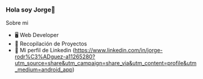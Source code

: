 ### Hola soy Jorge👋

Sobre mi

- 🖥️ Web Developer
- 🌱 Recopilación de Proyectos 
- 📁 Mi perfil de Linkedin (https://www.linkedin.com/in/jorge-rodr%C3%ADguez-a11265280?utm_source=share&utm_campaign=share_via&utm_content=profile&utm_medium=android_app)
